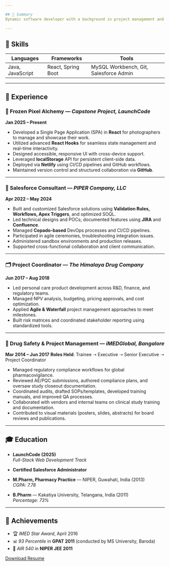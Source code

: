 ```yaml
---

## 🌟 Summary
Dynamic software developer with a background in project management and Salesforce administration, transitioning into full-stack development. Experienced in JavaScript, React, Java, Spring Boot, and SQL with a strong foundation in scalable system design and problem-solving. Passionate about building innovative, efficient, and impactful solutions through collaboration and technical excellence.

---
```


## 🧰 Skills

| Languages        | Frameworks         | Tools                  |
|------------------|--------------------|------------------------|
| Java, JavaScript | React, Spring Boot | MySQL Workbench, Git, Salesforce Admin |

---

## 💼 Experience

### 🚀 Frozen Pixel Alchemy — *Capstone Project, LaunchCode*  
**Jan 2025 – Present**
- Developed a Single Page Application (SPA) in **React** for photographers to manage and showcase their work.
- Utilized advanced **React Hooks** for seamless state management and real-time interactivity.
- Designed accessible, responsive UI with cross-device support.
- Leveraged **localStorage** API for persistent client-side data.
- Deployed via **Netlify** using CI/CD pipelines and GitHub workflows.
- Maintained version control and structured collaboration via **GitHub**.

---

### 🧩 Salesforce Consultant — *PIPER Company, LLC*  
**Apr 2022 – May 2024**
- Built and customized Salesforce solutions using **Validation Rules, Workflows, Apex Triggers**, and optimized SOQL.
- Led technical designs and POCs; documented features using **JIRA** and **Confluence**.
- Managed **Copado-based** DevOps processes and CI/CD pipelines.
- Participated in agile ceremonies, troubleshooting integration issues.
- Administered sandbox environments and production releases.
- Supported cross-functional collaboration and client communication.

---

### 🗂️ Project Coordinator — *The Himalaya Drug Company*  
**Jun 2017 – Aug 2018**
- Led personal care product development across R&D, finance, and regulatory teams.
- Managed NPV analysis, budgeting, pricing approvals, and cost optimization.
- Applied **Agile & Waterfall** project management approaches to meet milestones.
- Built risk matrices and coordinated stakeholder reporting using standardized tools.

---

### 🧪 Drug Safety & Project Management — *iMEDGlobal, Bangalore*  
**Mar 2014 – Jun 2017**
**Roles Held**: Trainee ➝ Executive ➝ Senior Executive ➝ Project Coordinator

- Managed regulatory compliance workflows for global pharmacovigilance.
- Reviewed AE/PQC submissions, authored compliance plans, and oversaw study closeout documentation.
- Coordinated audits, drafted SOPs/templates, developed training manuals, and improved QA processes.
- Collaborated with vendors and internal teams on clinical study training and documentation.
- Contributed to visual materials (posters, slides, abstracts) for board reviews and publications.

---

## 🎓 Education

- **LaunchCode (2025)**  
  *Full-Stack Web Development Track*

- **Certified Salesforce Administrator**

- **M.Pharm, Pharmacy Practice** — NIPER, Guwahati, India (2013)  
  *CGPA: 7.78*

- **B.Pharm** — Kakatiya University, Telangana, India (2011)  
  *Percentage: 73%*

---

## 🏅 Achievements

- 🏆 *iMED Star Award*, April 2016  
- 📊 *93 Percentile* in **GPAT 2011** (conducted by MS University, Baroda)  
- 🥇 *AIR 540* in **NIPER JEE 2011**

<a href="/Shravan_Samudrala_Resume.pdf" download>Download Resume</a>
